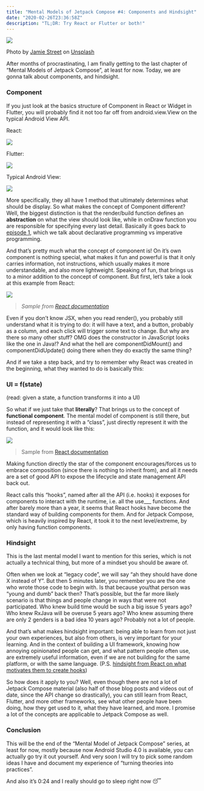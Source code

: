 ```yaml
---
title: "Mental Models of Jetpack Compose #4: Components and Hindsight"
date: "2020-02-26T23:36:58Z"
description: "TL;DR: Try React or Flutter or both!"
---
```


![](./direction.jpg)<figcaption>Photo by <a href="https://unsplash.com/@jamie452?utm_source=medium&amp;utm_medium=referral">Jamie Street</a> on <a href="https://unsplash.com?utm_source=medium&amp;utm_medium=referral">Unsplash</a></figcaption>

After months of procrastinating, I am finally getting to the last chapter of “Mental Models of Jetpack Compose”, at least for now. Today, we are gonna talk about components, and hindsight.

### Component

If you just look at the basics structure of Component in React or Widget in Flutter, you will probably find it not too far off from android.view.View on the typical Android View API.

React:

![](./react-component.png)

Flutter:

![](./flutter-widget.png)

Typical Android View:

![](./android-view.png)

More specifically, they all have 1 method that ultimately determines what should be display. So what makes the concept of Component different? Well, the biggest distinction is that the render/build function defines an **abstraction** on what the view should look like, while in onDraw function you are responsible for specifying every last detail. Basically it goes back to [episode 1](https://dev.to/louis993546/mental-models-of-jetpack-compose-1-state-programming-models-20eh), which we talk about declarative programming vs imperative programming.

And that’s pretty much what the concept of component is! On it’s own component is nothing special, what makes it fun and powerful is that it only carries information, not instructions, which usually makes it more understandable, and also more lightweight. Speaking of fun, that brings us to a minor addition to the concept of component. But first, let’s take a look at this example from React:

![](./react-classes.png)

> _Sample from_ [_React documentation_](https://reactjs.org/docs/hooks-overview.html)

Even if you don’t know JSX, when you read render(), you probably still understand what it is trying to do: it will have a text, and a button, probably as a column, and each click will trigger some text to change. But why are there so many other stuff? OMG does the constructor in JavaScript looks like the one in Java!? And what the hell are componentDidMount() and componentDidUpdate() doing there when they do exactly the same thing?

And if we take a step back, and try to remember why React was created in the beginning, what they wanted to do is basically this:

### UI = f(state)

(read: given a state, a function transforms it into a UI)

So what if we just take that **literally**? That brings us to the concept of **functional component**. The mental model of component is still there, but instead of representing it with a “class”, just directly represent it with the function, and it would look like this:

![](./react-hooks.png)

> Sample from [React documentation](https://reactjs.org/docs/hooks-overview.html)

Making function directly the star of the component encourages/forces us to embrace composition (since there is nothing to inherit from), and all it needs are a set of good API to expose the lifecycle and state management API back out.

React calls this “hooks”, named after all the API (i.e. hooks) it exposes for components to interact with the runtime, i.e. all the use\_\_\_ functions. And after barely more than a year, it seems that React hooks have become the standard way of building components for them. And for Jetpack Compose, which is heavily inspired by React, it took it to the next level/extreme, by only having function components.

### Hindsight

This is the last mental model I want to mention for this series, which is not actually a technical thing, but more of a mindset you should be aware of.

Often when we look at “legacy code”, we will say “ah they should have done X instead of Y”. But then 5 minutes later, you remember you are the one who wrote those code to begin with. Is that because you/that person was “young and dumb” back then? That’s possible, but the far more likely scenario is that things and people change in ways that were not participated. Who knew build time would be such a big issue 5 years ago? Who knew RxJava will be overuse 5 years ago? Who knew assuming there are only 2 genders is a bad idea 10 years ago? Probably not a lot of people.

And that’s what makes hindsight important: being able to learn from not just your own experiences, but also from others, is very important for your learning. And in the context of building a UI framework, knowing how annoying opinionated people can get, and what pattern people often use, are extremely useful information, even if we are not building for the same platform, or with the same language. (P.S. [hindsight from React on what motivates them to create hooks](https://reactjs.org/docs/hooks-intro.html#motivation))

So how does it apply to you? Well, even though there are not a lot of Jetpack Compose material (also half of those blog posts and videos out of date, since the API change so drastically), you can still learn from React, Flutter, and more other frameworks, see what other people have been doing, how they get used to it, what they have learned, and more. I promise a lot of the concepts are applicable to Jetpack Compose as well.

### Conclusion

This will be the end of the “Mental Model of Jetpack Compose” series, at least for now, mostly because now Android Studio 4.0 is available, you can actually go try it out yourself. And very soon I will try to pick some random ideas I have and document my experience of “turning theories into practices”.

And also it’s 0:24 and I really should go to sleep right now 😴